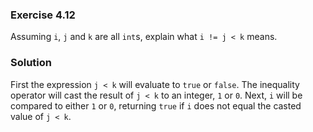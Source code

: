 ### Exercise 4.12

Assuming `i`, `j` and `k` are all `int`s, explain what `i != j < k` means.

### Solution

First the expression `j < k` will evaluate to `true` or `false`. The inequality
operator will cast the result of `j < k` to an integer, `1` or `0`. Next, `i`
will be compared to either `1` or `0`, returning `true` if `i` does not equal
the casted value of `j < k`.
